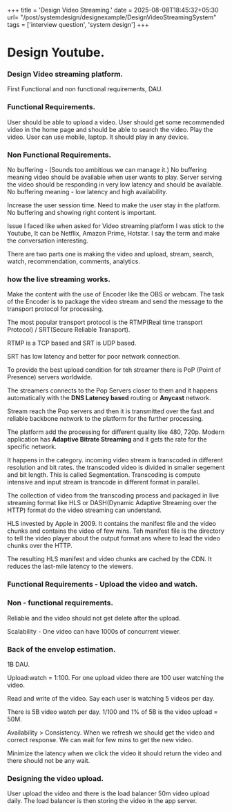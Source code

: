 +++
title = 'Design Video Streaming.'
date = 2025-08-08T18:45:32+05:30
url= "/post/systemdesign/designexample/DesignVideoStreamingSystem"
tags = ['interview question', 'system design']
+++

# Design Youtube.

### Design Video streaming platform.

First Functional and non functional requirements, DAU.

### Functional Requirements.

User should be able to upload a video.
User should get some recommended video in the home page and should be able to search the video.
Play the video.
User can use mobile, laptop. It should play in any device.

### Non Functional Requirements.

No buffering - (Sounds too ambitious we can manage it.)
No buffering meaning video should be available when user wants to play. Server serving the video should be responding in very low latency and should be available. No buffering meaning - low latency and high availability.

Increase the user session time. Need to make the user stay in the platform. No buffering and showing right content is important.

Issue I faced like when asked for Video streaming platform I was stick to the Youtube, It can be Netflix, Amazon Prime, Hotstar. I say the term and make the conversation interesting.



There are two parts one is making the video and upload, stream, search, watch, recommendation, comments, analytics.

### how the live streaming works.

Make the content with the use of Encoder like the OBS or webcam. 
The task of the Encoder is to package the video stream and send the message to the transport protocol for processing.

The most popular transport protocol is the RTMP(Real time transport Protocol) / SRT(Secure Reliable Transport).

RTMP is a TCP based and SRT is UDP based.

SRT has low latency and better for poor network connection.

To provide the best upload condition for teh streamer there is PoP (Point of Presence) servers worldwide.

The streamers connects to the Pop Servers closer to them and it happens automatically with the **DNS Latency based** routing or **Anycast** network.

Stream reach the Pop servers and then it is transmitted over the fast and reliable backbone network to the platform for the further processing. 

The platform add the processing for different quality like 480, 720p.
Modern application has **Adaptive Bitrate Streaming** and it gets the rate for the specific network.

It happens in the category.
incoming video stream is transcoded in different resolution and bit rates.
the transcoded video is divided in smaller segement and bit length. This is called Segmentation.
Transcoding is compute intensive and input stream is trancode in different format in parallel.

The collection of video from the transcoding process and packaged in live streaming format like HLS or DASH(Dynamic Adaptive Streaming over the HTTP) format do the video streaming can understand.

HLS invested by Apple in 2009. It contains the manifest file and the video chunks and contains the video of few mins. Teh manifest file is the directory to tell the video player about the output format ans where to lead the video chunks over the HTTP.

The resulting HLS manifest and video chunks are cached by the CDN. It reduces the last-mile latency to the viewers.

### Functional Requirements - Upload the video and watch.
### Non - functional requirements.

Reliable and the video should not get delete after the upload.

Scalability - One video can have 1000s of concurrent viewer.  

### Back of the envelop estimation.

1B DAU. 

Upload:watch = 1:100. For one upload video there are 100 user watching the video.

Read and write of the video. Say each user is watching 5 videos per day.

There is 5B video watch per day. 1/100 and 1% of 5B is the video upload = 50M.

Availability > Consistency. When we refresh we should get the video and correct response. We can wait for few mins to get the new video.

Minimize the latency when we click the video it should return the video and there should not be any wait.

### Designing the video upload.

User upload the video and there is the load balancer 50m  video upload daily. The load balancer is then storing the video in    the app server. 






